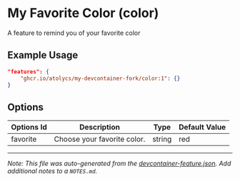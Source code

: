 
# My Favorite Color (color)

A feature to remind you of your favorite color

## Example Usage

```json
"features": {
    "ghcr.io/atolycs/my-devcontainer-fork/color:1": {}
}
```

## Options

| Options Id | Description | Type | Default Value |
|-----|-----|-----|-----|
| favorite | Choose your favorite color. | string | red |



---

_Note: This file was auto-generated from the [devcontainer-feature.json](https://github.com/atolycs/my-devcontainer-fork/blob/main/src/color/devcontainer-feature.json).  Add additional notes to a `NOTES.md`._
